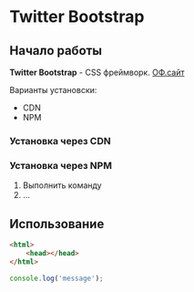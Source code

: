 # Twitter Bootstrap

## Начало работы
**Twitter Bootstrap** - CSS фреймворк. [ОФ.сайт](http://getbootstrap.com)

Варианты установски:

* CDN
* NPM

### Установка через CDN

### Установка через NPM

1. Выполнить команду
1. ...

## Использование

```html
<html>
    <head></head>
</html>
```

```javascript
console.log('message');
```